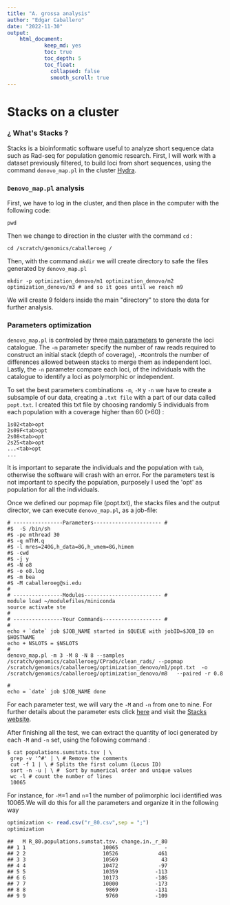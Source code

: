 ```yaml
---
title: "A. grossa analysis"
author: "Edgar Caballero"
date: "2022-11-30"
output:
    html_document:
            keep_md: yes
            toc: true
            toc_depth: 5
            toc_float:
              collapsed: false
              smooth_scroll: true
---
```




# Stacks on a cluster

### ¿ What's Stacks ?

Stacks is a bioinformatic software useful to analyze short sequence data such as Rad-seq for population genomic research. First, I will work with a dataset previously filtered, to build loci from short sequences, using the command `denovo_map.pl` in the cluster [Hydra](https://confluence.si.edu/display/HPC/High+Performance+Computing).

### `Denovo_map.pl` analysis 

First, we have to log in the cluster, and then place in the computer with the following code:

    pwd

Then we change to direction  in the cluster with the command `cd` :


    cd /scratch/genomics/caballeroeg /

Then, with the command `mkdir` we will create directory  to safe the files generated by  `denovo_map.pl` 

    mkdir -p optimization_denovo/m1 optimization_denovo/m2 optimization_denovo/m3 # and so it goes until we reach m9

We will create 9 folders inside the main "directory" to store the data for further analysis.

### Parameters optimization

`denovo_map.pl` is controled by three [main parameters](https://catchenlab.life.illinois.edu/stacks/param_tut.php) to generate the loci catalogue. The `-m` parameter specify the number of raw reads required to construct an initial stack (depth of coverage), `-M`controls the number of differences allowed between stacks to merge them as independent loci. Lastly, the `-n` parameter compare each loci, of the individuals with the catalogue to identify a loci as polymorphic or independent.

To set the best parameters combinations `-m`, `-M` y `-n` we have to create a subsample of our data, creating a `.txt file` with a part of our data called  `popt.txt`. I created this txt file by choosing randomly 5 individuals from each population with a coverage higher than 60 (>60) :


    1s02<tab>opt
    2s09F<tab>opt
    2s08<tab>opt
    2s25<tab>opt
    ...<tab>opt
    ...

It is important to separate the individuals and the population with  `tab`, otherwise the software will crash with an error. For the parameters test is not important to specify the population, purposely I used the 'opt' as population for all the individuals.

Once we defined our popmap file (popt.txt), the stacks files and the output director, we can execute `denovo_map.pl`, as a job-file:


``` /bin/sh
# ----------------Parameters---------------------- #
#$  -S /bin/sh
#$ -pe mthread 30
#$ -q mThM.q
#$ -l mres=240G,h_data=8G,h_vmem=8G,himem
#$ -cwd
#$ -j y
#$ -N o8
#$ -o o8.log
#$ -m bea
#$ -M caballeroeg@si.edu
#
# ----------------Modules------------------------- #
module load ~/modulefiles/miniconda
source activate ste
#
# ----------------Your Commands------------------- #
#
echo + `date` job $JOB_NAME started in $QUEUE with jobID=$JOB_ID on $HOSTNAME
echo + NSLOTS = $NSLOTS
#
denovo_map.pl -m 3 -M 8 -N 8 --samples /scratch/genomics/caballeroeg/CPrads/clean_rads/ --popmap /scratch/genomics/caballeroeg/optimization_denovo/m1/popt.txt  -o /scratch/genomics/caballeroeg/optimization_denovo/m8   --paired -r 0.8
 
#
echo = `date` job $JOB_NAME done

```
For each parameter test, we will vary the `-M` and `-n` from one to nine. For further details about the parameter ests click [here](https://www.biorxiv.org/content/biorxiv/early/2021/11/04/2021.11.02.466953.full.pdf) and visit the [Stacks website](https://catchenlab.life.illinois.edu/stacks/comp/denovo_map.php).

After finishing all the test, we can extract the quantity of loci generated by each `-M` and `-n` set, using the following command :

    $ cat populations.sumstats.tsv | \
     grep -v '^#' | \ # Remove the comments
     cut -f 1 | \ # Splits the first column (Locus ID)
     sort -n -u | \ #  Sort by numerical order and unique values
     wc -l # count the number of lines
     10065

For instance, for `-M`=1 and `n`=1 the number of polimorphic loci identified was 10065.We will do this for all the parameters and organize it in the following way


```r
optimization <- read.csv("r_80.csv",sep = ";")
optimization
```

```
##   M R_80.populations.sumstat.tsv. change.in._r_80
## 1 1                         10065               -
## 2 2                         10526             461
## 3 3                         10569              43
## 4 4                         10472             -97
## 5 5                         10359            -113
## 6 6                         10173            -186
## 7 7                         10000            -173
## 8 8                          9869            -131
## 9 9                          9760            -109
```
